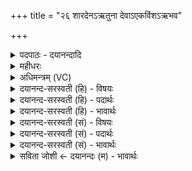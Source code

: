 +++
title = "२६ शारदेनऽऋतुना देवाऽएकविंशऽऋभव"

+++
<details><summary>पदपाठः - दयानन्दादि</summary>

शा॒र॒देन॑। ऋ॒तुना॑। दे॒वाः। ए॒क॒वि॒ँश इत्ये॑कऽवि॒ँशे। ऋ॒भवः॑। स्तु॒ताः। वै॒रा॒जेन॑। श्रि॒या। श्रिय॑म्। ह॒विः। इन्द्रे॑। वयः॑। द॒धुः॒। २६।
</details>

<details><summary>महीधरः</summary>

म० मरुतो देवाः इन्द्रे बलेन सह । सहः इन्द्रियसामर्थ्यं हविर्वयश्च दधुः । कीदृशा मरुतः । हेमन्तेन ऋतुना त्रिणवेन स्तोमेन स्तुताः । शक्वरीरिति शाक्वरस्य योनिनिर्देशः । शाक्वरेण पृष्ठेन स्तुता इत्यर्थः ॥ २७ ॥  
अष्टाविंशी।
</details>

<details><summary>अधिमन्त्रम् (VC)</summary>

- विश्वेदेवा देवताः
- स्वस्त्यात्रेय ऋषिः
- विराड् बृहती
- मध्यमः
</details>

<details><summary>दयानन्द-सरस्वती (हि) - विषयः</summary>

फिर उसी विषय को अगले मन्त्र में कहा है ॥
</details>

<details><summary>दयानन्द-सरस्वती (हि) - पदार्थः</summary>

पदार्थान्वयभाषाः -  हे मनुष्यो ! जो (एकविंशे) इक्कीसवें व्यवहार में (स्तुताः) स्तुति किये हुए (ऋभवः) बुद्धिमान् (देवाः) दिव्यगुणयुक्त (शारदेन) शरद् (ऋतुना) ऋतु वा (वैराजेन) विराट्छन्द में प्रकाशमान अर्थ के साथ (श्रिया) शोभा और लक्ष्मी के साथ वर्त्ताव वर्त्तने हारे जन (इन्द्रे) जीवात्मा में (श्रियम्) लक्ष्मी और (हविः) देने-लेने योग्य (वयः) वाञ्छित सुख को (दधुः) धारण करें, उन का तुम लोग सेवन करो ॥२६ ॥
</details>

<details><summary>दयानन्द-सरस्वती (हि) - भावार्थः</summary>

भावार्थभाषाः -  जो लोग अच्छे पथ्य करने हारे शरद् ऋतु में रोगरहित होते हैं, वे लक्ष्मी को प्राप्त होते हैं ॥२६ ॥
</details>

<details><summary>दयानन्द-सरस्वती (सं) - विषयः</summary>

पुनस्तमेव विषयमाह ॥
</details>

<details><summary>दयानन्द-सरस्वती (सं) - पदार्थः</summary>

पदार्थान्वयभाषाः -  हे मनुष्याः ! य एकविंशे स्तुता ऋभवो देवाः शारदेनर्तुना वैराजेन श्रिया सह वर्त्तमाना इन्द्रे श्रियं हविर्वयश्च दधुस्तान् यूयं सेवध्वम् ॥२६ ॥
</details>

<details><summary>दयानन्द-सरस्वती (सं) - भावार्थः</summary>

भावार्थभाषाः -  ये सुपथ्यकारिणो जनाः शरद्यरोगा भवन्ति, ते श्रियमाप्नुवन्ति ॥२६ ॥
</details>

<details><summary>सविता जोशी ← दयानन्दः (म) - भावार्थः</summary>

भावार्थभाषाः -  जे लोक शरद ऋतूमध्ये पथ्य करून रोगरहित होतात त्यांना लक्ष्मी प्राप्त होते.
</details>